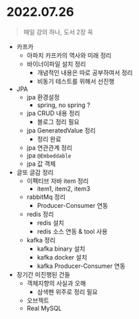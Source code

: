 # 2022.07.26
> 매일 강의 하나, 도서 2장 꼭

- 카프카
	- 아파치 카프카의 역사와 미래 정리
	- 바이너이파일 설치 정리
		- 개념적인 내용은 따로 공부하여서 정리
		- 비동기 테스트를 위해서 선진행
- JPA
	- jpa 환경설정
		- spring, no spring ?
	- jpa CRUD 내용 정리
		- 블로그 정리 필요
	- jpa GeneratedValue 정리
		- 정리 완료
	- jpa 연관관계 정리
	- jpa `@Embeddable`
	- jpa 값 객체
- 글또 글감 정리
	- 이펙티브 자바 item 정리
		- item1, item2, item3
	- rabbitMq 정리
		- Producer-Consumer 연동
	- redis 정리
		- redis 설치
		- redis 소스 연동 & tool 사용
	- kafka 정리
		- kafka binary 설치
		- kafka docker 설치
		- kafka Producer-Consumer 연동
- 장기간 미진행된 건들
	- 객체지향의 사실과 오해
		-	삼색펜 위주로 정리 필요
	- 오브젝트
	- Real MySQL
